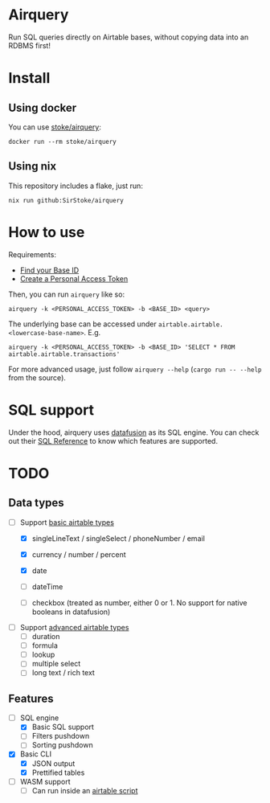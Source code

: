 # Airquery

Run SQL queries directly on Airtable bases, without copying data into an RDBMS first!

# Install

## Using docker

You can use [stoke/airquery](https://hub.docker.com/r/stoke/airquery):

```
docker run --rm stoke/airquery
```

## Using nix

This repository includes a flake, just run:

```
nix run github:SirStoke/airquery
```

# How to use

Requirements:

- [Find your Base ID](https://support.airtable.com/docs/finding-airtable-ids#finding-ids-in-airtable-api)
- [Create a Personal Access Token](https://support.airtable.com/docs/creating-and-using-api-keys-and-access-tokens#personal-access-tokens-basic-actions)

Then, you can run `airquery` like so: 

```
airquery -k <PERSONAL_ACCESS_TOKEN> -b <BASE_ID> <query>
```

The underlying base can be accessed under `airtable.airtable.<lowercase-base-name>`. E.g.

```
airquery -k <PERSONAL_ACCESS_TOKEN> -b <BASE_ID> 'SELECT * FROM airtable.airtable.transactions'
```

For more advanced usage, just follow `airquery --help` (`cargo run -- --help` from the source).

# SQL support

Under the hood, airquery uses [datafusion](https://arrow.apache.org/datafusion/) as its SQL engine. You can check out their [SQL Reference](https://arrow.apache.org/datafusion/user-guide/sql/index.html) to know which features are supported.

# TODO

## Data types

- [ ] Support [basic airtable types](https://airtable.com/developers/web/api/field-model)
  - [x] singleLineText / singleSelect / phoneNumber / email
  - [x] currency / number / percent
  - [x] date
  - [ ] dateTime
  - [ ] checkbox (treated as number, either 0 or 1. No support for native booleans in datafusion)


- [ ] Support [advanced airtable types](https://airtable.com/developers/web/api/field-model)
  - [ ] duration
  - [ ] formula
  - [ ] lookup
  - [ ] multiple select
  - [ ] long text / rich text

## Features

- [ ] SQL engine
  - [x] Basic SQL support
  - [ ] Filters pushdown
  - [ ] Sorting pushdown

- [x] Basic CLI
  - [x] JSON output
  - [x] Prettified tables

- [ ] WASM support
  - [ ] Can run inside an [airtable script](https://airtable.com/developers/scripting)
